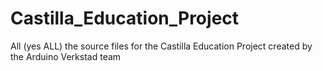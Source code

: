 Castilla_Education_Project
==========================

All (yes ALL) the source files for the Castilla Education Project created by the Arduino Verkstad team